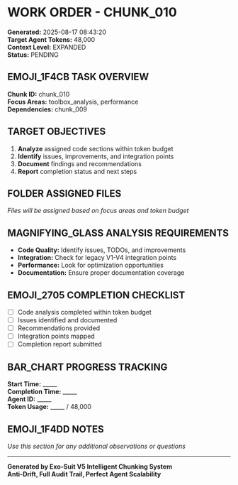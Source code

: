 # WORK ORDER - CHUNK_010

**Generated:** 2025-08-17 08:43:20  
**Target Agent Tokens:** 48,000  
**Context Level:** EXPANDED  
**Status:** PENDING

## EMOJI_1F4CB TASK OVERVIEW

**Chunk ID:** chunk_010  
**Focus Areas:** toolbox_analysis, performance  
**Dependencies:** chunk_009

## TARGET OBJECTIVES

1. **Analyze** assigned code sections within token budget
2. **Identify** issues, improvements, and integration points
3. **Document** findings and recommendations
4. **Report** completion status and next steps

## FOLDER ASSIGNED FILES

*Files will be assigned based on focus areas and token budget*

## MAGNIFYING_GLASS ANALYSIS REQUIREMENTS

- **Code Quality:** Identify issues, TODOs, and improvements
- **Integration:** Check for legacy V1-V4 integration points
- **Performance:** Look for optimization opportunities
- **Documentation:** Ensure proper documentation coverage

## EMOJI_2705 COMPLETION CHECKLIST

- [ ] Code analysis completed within token budget
- [ ] Issues identified and documented
- [ ] Recommendations provided
- [ ] Integration points mapped
- [ ] Completion report submitted

## BAR_CHART PROGRESS TRACKING

**Start Time:** _____  
**Completion Time:** _____  
**Agent ID:** _____  
**Token Usage:** _____ / 48,000

## EMOJI_1F4DD NOTES

*Use this section for any additional observations or questions*

---

**Generated by Exo-Suit V5 Intelligent Chunking System**  
**Anti-Drift, Full Audit Trail, Perfect Agent Scalability**

